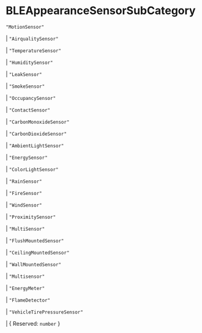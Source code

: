 # **BLEAppearanceSensorSubCategory**
`"MotionSensor"`

|  `"AirqualitySensor"`

|  `"TemperatureSensor"`

|  `"HumiditySensor"`

|  `"LeakSensor"`

|  `"SmokeSensor"`

|  `"OccupancySensor"`

|  `"ContactSensor"`

|  `"CarbonMonoxideSensor"`

|  `"CarbonDioxideSensor"`

|  `"AmbientLightSensor"`

|  `"EnergySensor"`

|  `"ColorLightSensor"`

|  `"RainSensor"`

|  `"FireSensor"`

|  `"WindSensor"`

|  `"ProximitySensor"`

|  `"MultiSensor"`

|  `"FlushMountedSensor"`

|  `"CeilingMountedSensor"`

|  `"WallMountedSensor"`

|  `"Multisensor"`

|  `"EnergyMeter"`

|  `"FlameDetector"`

|  `"VehicleTirePressureSensor"`

|  {
  Reserved: `number`
}